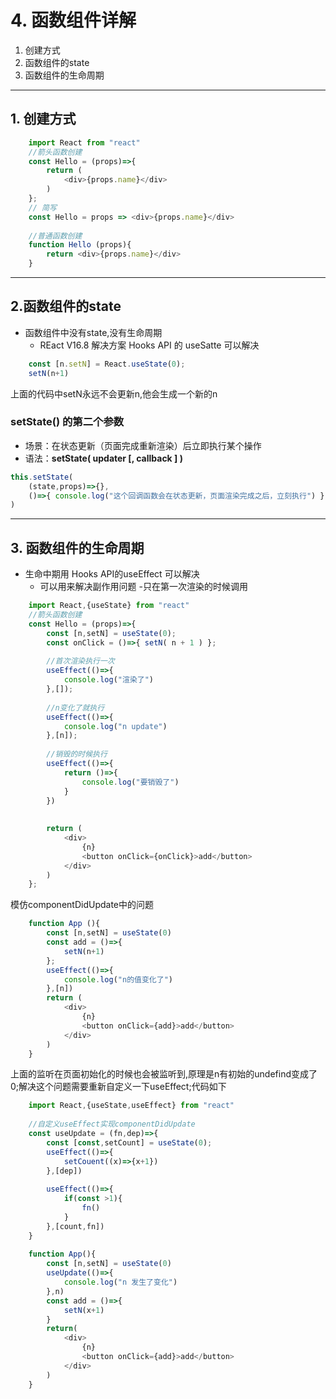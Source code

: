 # 4. 函数组件详解
1. 创建方式
2. 函数组件的state
3. 函数组件的生命周期

---


## 1. 创建方式
``` javascript
    import React from "react"
    //箭头函数创建
    const Hello = (props)=>{
        return (
            <div>{props.name}</div>
        )
    };
    // 简写
    const Hello = props => <div>{props.name}</div>
    
    //普通函数创建
    function Hello (props){
        return <div>{props.name}</div>
    }
```

---

## 2.函数组件的state

- 函数组件中没有state,没有生命周期
    - REact V16.8 解决方案 Hooks API 的 useSatte 可以解决
```javascript
    const [n.setN] = React.useState(0);
    setN(n+1)
```
上面的代码中setN永远不会更新n,他会生成一个新的n

### setState() 的第二个参数

-  场景：在状态更新（页面完成重新渲染）后立即执行某个操作
- 语法：**setState( updater [, callback ] )**

```javascript
this.setState(
	(state,props)=>{},
    ()=>{ console.log("这个回调函数会在状态更新，页面渲染完成之后，立刻执行") }
)
```

---

## 3. 函数组件的生命周期

- 生命中期用 Hooks API的useEffect 可以解决
    - 可以用来解决副作用问题
    -只在第一次渲染的时候调用
```javascript
    import React,{useState} from "react"
    //箭头函数创建
    const Hello = (props)=>{
        const [n,setN] = useState(0);
        const onClick = ()=>{ setN( n + 1 ) };
        
        //首次渲染执行一次
        useEffect(()=>{
            console.log("渲染了")
        },[]);
        
        //n变化了就执行
        useEffect(()=>{
            console.log("n update")
        },[n]);
        
        //销毁的时候执行
        useEffect(()=>{
            return ()=>{
                console.log("要销毁了")
            }
        })
        
        
        return (
            <div>
                {n}
                <button onClick={onClick}>add</button>
            </div>
        )
    };

```

模仿componentDidUpdate中的问题
``` javascript
    function App (){
        const [n,setN] = useState(0)
        const add = ()=>{
            setN(n+1)
        };
        useEffect(()=>{
            console.log("n的值变化了")
        },[n])
        return (
            <div>
                {n}
                <button onClick={add}>add</button>
            </div>
        )
    }
```

上面的监听在页面初始化的时候也会被监听到,原理是n有初始的undefind变成了0;解决这个问题需要重新自定义一下useEffect;代码如下

``` javascript
    import React,{useState,useEffect} from "react"
    
    //自定义useEffect实现componentDidUpdate
    const useUpdate = (fn,dep)=>{
        const [const,setCount] = useState(0);
        useEffect(()=>{
            setCouent((x)=>{x+1})
        },[dep])
        
        useEffect(()=>{
            if(const >1){
                fn()
            }
        },[count,fn])
    }
    
    function App(){
        const [n,setN] = useState(0)
        useUpdate(()=>{
            console.log("n 发生了变化")
        },n)
        const add = ()=>{
            setN(x+1)
        }
        return(
            <div>
                {n}
                <button onClick={add}>add</button>
            </div>
        )
    }

```

